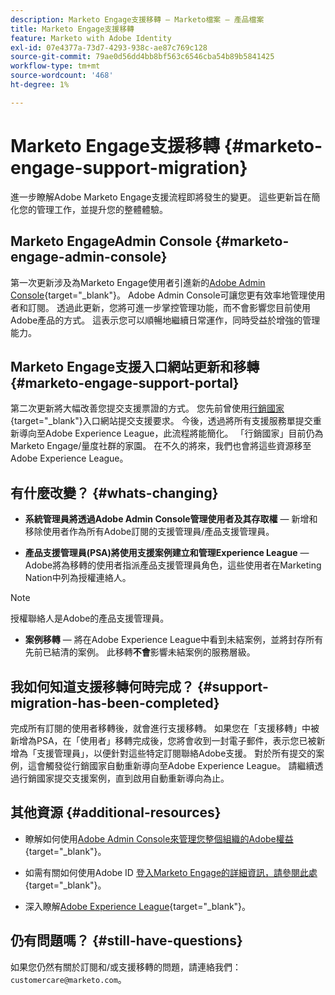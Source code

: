 ```yaml
---
description: Marketo Engage支援移轉 — Marketo檔案 — 產品檔案
title: Marketo Engage支援移轉
feature: Marketo with Adobe Identity
exl-id: 07e4377a-73d7-4293-938c-ae87c769c128
source-git-commit: 79ae0d56dd4bb8bf563c6546cba54b89b5841425
workflow-type: tm+mt
source-wordcount: '468'
ht-degree: 1%

---
```


# Marketo Engage支援移轉 {#marketo-engage-support-migration}

進一步瞭解Adobe Marketo Engage支援流程即將發生的變更。 這些更新旨在簡化您的管理工作，並提升您的整體體驗。

## Marketo EngageAdmin Console {#marketo-engage-admin-console}

第一次更新涉及為Marketo Engage使用者引進新的[Adobe Admin Console](https://helpx.adobe.com/tw/enterprise/admin-guide.html){target="_blank"}。 Adobe Admin Console可讓您更有效率地管理使用者和訂閱。 透過此更新，您將可進一步掌控管理功能，而不會影響您目前使用Adobe產品的方式。 這表示您可以順暢地繼續日常運作，同時受益於增強的管理能力。

## Marketo Engage支援入口網站更新和移轉 {#marketo-engage-support-portal}

第二次更新將大幅改善您提交支援票證的方式。 您先前曾使用[行銷國家](https://nation.marketo.com/){target="_blank"}入口網站提交支援要求。 今後，透過將所有支援服務單提交重新導向至Adobe Experience League，此流程將能簡化。 「行銷國家」目前仍為Marketo Engage/量度社群的家園。 在不久的將來，我們也會將這些資源移至Adobe Experience League。

## 有什麼改變？ {#whats-changing}

* **系統管理員將透過Adobe Admin Console管理使用者及其存取權** — 新增和移除使用者作為所有Adobe訂閱的支援管理員/產品支援管理員。

* **產品支援管理員(PSA)將使用支援案例建立和管理Experience League** —Adobe將為移轉的使用者指派產品支援管理員角色，這些使用者在Marketing Nation中列為授權連絡人。

>[!NOTE]
>
>授權聯絡人是Adobe的產品支援管理員。

* **案例移轉** — 將在Adobe Experience League中看到未結案例，並將封存所有先前已結清的案例。 此移轉&#x200B;**不會**&#x200B;影響未結案例的服務層級。

## 我如何知道支援移轉何時完成？ {#support-migration-has-been-completed}

完成所有訂閱的使用者移轉後，就會進行支援移轉。 如果您在「支援移轉」中被新增為PSA，在「使用者」移轉完成後，您將會收到一封電子郵件，表示您已被新增為「支援管理員」，以便針對這些特定訂閱聯絡Adobe支援。 對於所有提交的案例，這會觸發從行銷國家自動重新導向至Adobe Experience League。 請繼續透過行銷國家提交支援案例，直到啟用自動重新導向為止。

## 其他資源 {#additional-resources}

* 瞭解如何使用[Adobe Admin Console來管理您整個組織的Adobe權益](https://helpx.adobe.com/tw/enterprise/using/admin-roles.html){target="_blank"}。

* 如需有關如何使用Adobe ID [登入Marketo Engage的詳細資訊，請參閱此處](/help/marketo/product-docs/administration/marketo-with-adobe-identity/user-sign-in-with-adobe-id.md){target="_blank"}。

* 深入瞭解[Adobe Experience League](https://experienceleague.adobe.com/zh-hant){target="_blank"}。

## 仍有問題嗎？ {#still-have-questions}

如果您仍然有關於訂閱和/或支援移轉的問題，請連絡我們： `customercare@marketo.com`。
